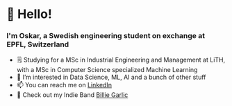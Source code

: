 # 👋 Hello! 
### I'm Oskar, a Swedish engineering student on exchange at EPFL, Switzerland
- 🗒 Studying for a MSc in Industrial Engineering and Management at LiTH, with a MSc in Computer Science specialized Machine Learning
- 👀 I’m interested in Data Science, ML, AI and a bunch of other stuff
- 📫 You can reach me on [LinkedIn](https://www.linkedin.com/in/oskar-hallström-b747a7114/)
- 🎸 Check out my Indie Band [Billie Garlic](https://open.spotify.com/artist/2KZoVTprHSLoYX7G38MBh9?si=2-ojbn-iS7-_sTpeDI-dTw)


<!---
ohallstrom/ohallstrom is a ✨ special ✨ repository because its `README.md` (this file) appears on your GitHub profile.
You can click the Preview link to take a look at your changes.
--->
